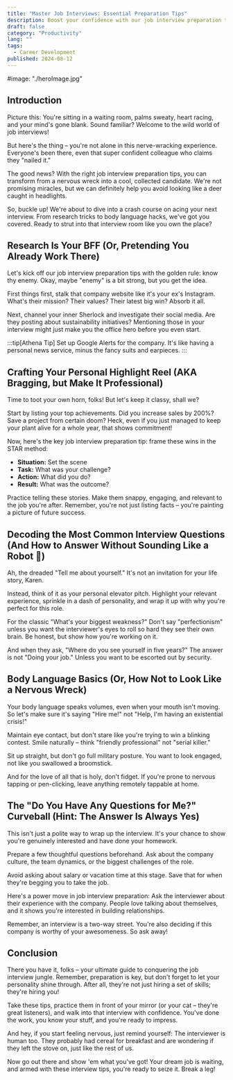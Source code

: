```yaml
---
title: "Master Job Interviews: Essential Preparation Tips"
description: Boost your confidence with our job interview preparation tips. Learn research tricks, perfect your pitch, and nail those tricky questions. Get ready to impress!
draft: false
category: "Productivity"
lang: ""
tags:
  - Career Development
published: 2024-08-12
---
```


#image: "./heroImage.jpg"

## Introduction

Picture this: You're sitting in a waiting room, palms sweaty, heart racing, and your mind's gone blank. Sound familiar? Welcome to the wild world of job interviews!

But here's the thing – you're not alone in this nerve-wracking experience. Everyone's been there, even that super confident colleague who claims they "nailed it."

The good news? With the right job interview preparation tips, you can transform from a nervous wreck into a cool, collected candidate. We're not promising miracles, but we can definitely help you avoid looking like a deer caught in headlights.


So, buckle up! We're about to dive into a crash course on acing your next interview. From research tricks to body language hacks, we've got you covered. Ready to strut into that interview room like you own the place?

## Research Is Your BFF (Or, Pretending You Already Work There)

Let's kick off our job interview preparation tips with the golden rule: know thy enemy. Okay, maybe "enemy" is a bit strong, but you get the idea.

First things first, stalk that company website like it's your ex's Instagram. What's their mission? Their values? Their latest big win? Absorb it all.

Next, channel your inner Sherlock and investigate their social media. Are they posting about sustainability initiatives? Mentioning those in your interview might just make you the office hero before you even start.

:::tip[Athena Tip]
Set up Google Alerts for the company. It's like having a personal news service, minus the fancy suits and earpieces.
:::

## Crafting Your Personal Highlight Reel (AKA Bragging, but Make It Professional)

Time to toot your own horn, folks! But let's keep it classy, shall we?

Start by listing your top achievements. Did you increase sales by 200%? Save a project from certain doom? Heck, even if you just managed to keep your plant alive for a whole year, that shows commitment!

Now, here's the key job interview preparation tip: frame these wins in the STAR method:

- **Situation:** Set the scene
- **Task:** What was your challenge?
- **Action:** What did you do?
- **Result:** What was the outcome?

Practice telling these stories. Make them snappy, engaging, and relevant to the job you're after. Remember, you're not just listing facts – you're painting a picture of future success.

## Decoding the Most Common Interview Questions (And How to Answer Without Sounding Like a Robot 🤖)

Ah, the dreaded "Tell me about yourself." It's not an invitation for your life story, Karen.

Instead, think of it as your personal elevator pitch. Highlight your relevant experience, sprinkle in a dash of personality, and wrap it up with why you're perfect for this role.

For the classic "What's your biggest weakness?" Don't say "perfectionism" unless you want the interviewer's eyes to roll so hard they see their own brain. Be honest, but show how you're working on it.

And when they ask, "Where do you see yourself in five years?" The answer is not "Doing your job." Unless you want to be escorted out by security.

## Body Language Basics (Or, How Not to Look Like a Nervous Wreck)

Your body language speaks volumes, even when your mouth isn't moving. So let's make sure it's saying "Hire me!" not "Help, I'm having an existential crisis!"

Maintain eye contact, but don't stare like you're trying to win a blinking contest. Smile naturally – think "friendly professional" not "serial killer."

Sit up straight, but don't go full military posture. You want to look engaged, not like you swallowed a broomstick.

And for the love of all that is holy, don't fidget. If you're prone to nervous tapping or pen-clicking, leave anything remotely tappable at home.

## The "Do You Have Any Questions for Me?" Curveball (Hint: The Answer Is Always Yes)

This isn't just a polite way to wrap up the interview. It's your chance to show you're genuinely interested and have done your homework.

Prepare a few thoughtful questions beforehand. Ask about the company culture, the team dynamics, or the biggest challenges of the role.

Avoid asking about salary or vacation time at this stage. Save that for when they're begging you to take the job.

Here's a power move in job interview preparation: Ask the interviewer about their experience with the company. People love talking about themselves, and it shows you're interested in building relationships.

Remember, an interview is a two-way street. You're also deciding if this company is worthy of your awesomeness. So ask away!

## Conclusion

There you have it, folks – your ultimate guide to conquering the job interview jungle. Remember, preparation is key, but don't forget to let your personality shine through. After all, they're not just hiring a set of skills; they're hiring you!

Take these tips, practice them in front of your mirror (or your cat – they're great listeners), and walk into that interview with confidence. You've done the work, you know your stuff, and you're ready to impress.

And hey, if you start feeling nervous, just remind yourself: The interviewer is human too. They probably had cereal for breakfast and are wondering if they left the stove on, just like the rest of us.

Now go out there and show 'em what you've got! Your dream job is waiting, and armed with these interview tips, you're ready to seize it. Break a leg!
